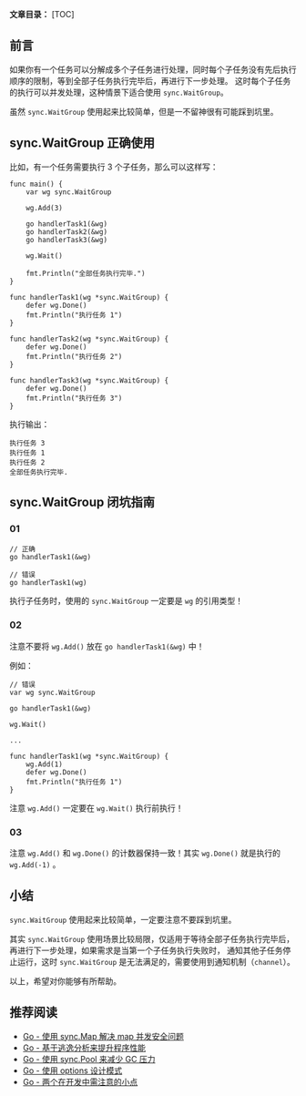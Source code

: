 **文章目录：**
[TOC]

## 前言

如果你有一个任务可以分解成多个子任务进行处理，同时每个子任务没有先后执行顺序的限制，等到全部子任务执行完毕后，再进行下一步处理。
这时每个子任务的执行可以并发处理，这种情景下适合使用 `sync.WaitGroup`。

虽然 `sync.WaitGroup` 使用起来比较简单，但是一不留神很有可能踩到坑里。

## sync.WaitGroup 正确使用

比如，有一个任务需要执行 3 个子任务，那么可以这样写：

```
func main() {
	var wg sync.WaitGroup

	wg.Add(3)

	go handlerTask1(&wg)
	go handlerTask2(&wg)
	go handlerTask3(&wg)

	wg.Wait()

	fmt.Println("全部任务执行完毕.")
}

func handlerTask1(wg *sync.WaitGroup) {
	defer wg.Done()
	fmt.Println("执行任务 1")
}

func handlerTask2(wg *sync.WaitGroup) {
	defer wg.Done()
	fmt.Println("执行任务 2")
}

func handlerTask3(wg *sync.WaitGroup) {
	defer wg.Done()
	fmt.Println("执行任务 3")
}
```

执行输出：

```
执行任务 3
执行任务 1
执行任务 2
全部任务执行完毕.
```

## sync.WaitGroup 闭坑指南

### 01

```
// 正确
go handlerTask1(&wg)

// 错误
go handlerTask1(wg)
```

执行子任务时，使用的 `sync.WaitGroup` 一定要是 `wg` 的引用类型！

### 02

注意不要将 `wg.Add()` 放在 `go handlerTask1(&wg)` 中！

例如：

```
// 错误
var wg sync.WaitGroup

go handlerTask1(&wg)

wg.Wait()

...

func handlerTask1(wg *sync.WaitGroup) {
	wg.Add(1)
	defer wg.Done()
	fmt.Println("执行任务 1")
}
```

注意 `wg.Add()` 一定要在 `wg.Wait()` 执行前执行！

### 03

注意 `wg.Add()` 和 `wg.Done()` 的计数器保持一致！其实 `wg.Done()` 就是执行的 `wg.Add(-1)` 。

## 小结

`sync.WaitGroup` 使用起来比较简单，一定要注意不要踩到坑里。

其实 `sync.WaitGroup` 使用场景比较局限，仅适用于等待全部子任务执行完毕后，再进行下一步处理，如果需求是当第一个子任务执行失败时，
通知其他子任务停止运行，这时 `sync.WaitGroup` 是无法满足的，需要使用到通知机制（`channel`）。

以上，希望对你能够有所帮助。

## 推荐阅读

- [Go - 使用 sync.Map 解决 map 并发安全问题](https://mp.weixin.qq.com/s/WOuzCJWeuH41qoUP4_zRQA)
- [Go - 基于逃逸分析来提升程序性能](https://mp.weixin.qq.com/s/gAz87qPA8sBJMeq6MZbqwg)
- [Go - 使用 sync.Pool 来减少 GC 压力](https://mp.weixin.qq.com/s/0NVp59uI8h9WTp68wtb7XQ)
- [Go - 使用 options 设计模式](https://mp.weixin.qq.com/s/jvSbZ0_g_EFqaR2TmjjO8w)
- [Go - 两个在开发中需注意的小点](https://mp.weixin.qq.com/s/-QCG61vh6NVJUWz6tOY7Gw)
